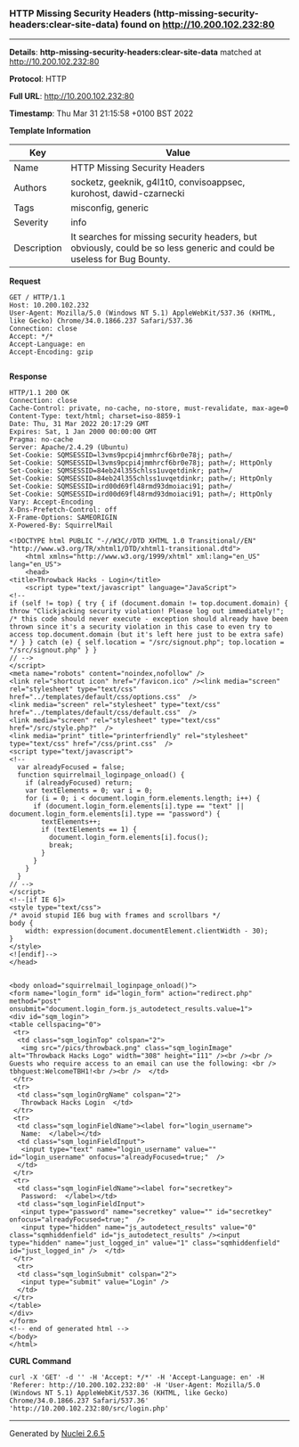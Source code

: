 ### HTTP Missing Security Headers (http-missing-security-headers:clear-site-data) found on http://10.200.102.232:80
---
**Details**: **http-missing-security-headers:clear-site-data**  matched at http://10.200.102.232:80

**Protocol**: HTTP

**Full URL**: http://10.200.102.232:80

**Timestamp**: Thu Mar 31 21:15:58 +0100 BST 2022

**Template Information**

| Key | Value |
|---|---|
| Name | HTTP Missing Security Headers |
| Authors | socketz, geeknik, g4l1t0, convisoappsec, kurohost, dawid-czarnecki |
| Tags | misconfig, generic |
| Severity | info |
| Description | It searches for missing security headers, but obviously, could be so less generic and could be useless for Bug Bounty. |

**Request**

```http
GET / HTTP/1.1
Host: 10.200.102.232
User-Agent: Mozilla/5.0 (Windows NT 5.1) AppleWebKit/537.36 (KHTML, like Gecko) Chrome/34.0.1866.237 Safari/537.36
Connection: close
Accept: */*
Accept-Language: en
Accept-Encoding: gzip


```

**Response**

```http
HTTP/1.1 200 OK
Connection: close
Cache-Control: private, no-cache, no-store, must-revalidate, max-age=0
Content-Type: text/html; charset=iso-8859-1
Date: Thu, 31 Mar 2022 20:17:29 GMT
Expires: Sat, 1 Jan 2000 00:00:00 GMT
Pragma: no-cache
Server: Apache/2.4.29 (Ubuntu)
Set-Cookie: SQMSESSID=l3vms9pcpi4jmmhrcf6br0e78j; path=/
Set-Cookie: SQMSESSID=l3vms9pcpi4jmmhrcf6br0e78j; path=/; HttpOnly
Set-Cookie: SQMSESSID=84eb24l355chlss1uvqetdinkr; path=/
Set-Cookie: SQMSESSID=84eb24l355chlss1uvqetdinkr; path=/; HttpOnly
Set-Cookie: SQMSESSID=ird00d69fl48rmd93dmoiaci91; path=/
Set-Cookie: SQMSESSID=ird00d69fl48rmd93dmoiaci91; path=/; HttpOnly
Vary: Accept-Encoding
X-Dns-Prefetch-Control: off
X-Frame-Options: SAMEORIGIN
X-Powered-By: SquirrelMail

<!DOCTYPE html PUBLIC "-//W3C//DTD XHTML 1.0 Transitional//EN" "http://www.w3.org/TR/xhtml1/DTD/xhtml1-transitional.dtd">
    <html xmlns="http://www.w3.org/1999/xhtml" xml:lang="en_US" lang="en_US">
    <head>
<title>Throwback Hacks - Login</title>
    <script type="text/javascript" language="JavaScript">
<!--
if (self != top) { try { if (document.domain != top.document.domain) { throw "Clickjacking security violation! Please log out immediately!"; /* this code should never execute - exception should already have been thrown since it's a security violation in this case to even try to access top.document.domain (but it's left here just to be extra safe) */ } } catch (e) { self.location = "/src/signout.php"; top.location = "/src/signout.php" } }
// -->
</script>
<meta name="robots" content="noindex,nofollow" />
<link rel="shortcut icon" href="/favicon.ico" /><link media="screen" rel="stylesheet" type="text/css" href="../templates/default/css/options.css"  />
<link media="screen" rel="stylesheet" type="text/css" href="../templates/default/css/default.css"  />
<link media="screen" rel="stylesheet" type="text/css" href="/src/style.php?"  />
<link media="print" title="printerfriendly" rel="stylesheet" type="text/css" href="/css/print.css"  />
<script type="text/javascript">
<!--
  var alreadyFocused = false;
  function squirrelmail_loginpage_onload() {
    if (alreadyFocused) return;
    var textElements = 0; var i = 0;
    for (i = 0; i < document.login_form.elements.length; i++) {
      if (document.login_form.elements[i].type == "text" || document.login_form.elements[i].type == "password") {
        textElements++;
        if (textElements == 1) {
          document.login_form.elements[i].focus();
          break;
        }
      }
    }
  }
// -->
</script>
<!--[if IE 6]>
<style type="text/css">
/* avoid stupid IE6 bug with frames and scrollbars */
body {
    width: expression(document.documentElement.clientWidth - 30);
}
</style>
<![endif]-->
</head>


<body onload="squirrelmail_loginpage_onload()">
<form name="login_form" id="login_form" action="redirect.php" method="post" onsubmit="document.login_form.js_autodetect_results.value=1">
<div id="sqm_login">
<table cellspacing="0">
 <tr>
  <td class="sqm_loginTop" colspan="2">
   <img src="/pics/throwback.png" class="sqm_loginImage" alt="Throwback Hacks Logo" width="308" height="111" /><br /><br />
Guests who require access to an email can use the following: <br />
tbhguest:WelcomeTBH1!<br /><br />  </td>
 </tr>
 <tr>
  <td class="sqm_loginOrgName" colspan="2">
   Throwback Hacks Login  </td>
 </tr>
 <tr>
  <td class="sqm_loginFieldName"><label for="login_username">
   Name:  </label></td>
  <td class="sqm_loginFieldInput">
   <input type="text" name="login_username" value="" id="login_username" onfocus="alreadyFocused=true;"  />
  </td>
 </tr>
 <tr>
  <td class="sqm_loginFieldName"><label for="secretkey">
   Password:  </label></td>
  <td class="sqm_loginFieldInput">
   <input type="password" name="secretkey" value="" id="secretkey" onfocus="alreadyFocused=true;"  />
   <input type="hidden" name="js_autodetect_results" value="0" class="sqmhiddenfield" id="js_autodetect_results" /><input type="hidden" name="just_logged_in" value="1" class="sqmhiddenfield" id="just_logged_in" />  </td>
 </tr>
  <tr>
  <td class="sqm_loginSubmit" colspan="2">
   <input type="submit" value="Login" />
  </td>
 </tr>
</table>
</div>
</form>
<!-- end of generated html -->
</body>
</html>

```


**CURL Command**
```
curl -X 'GET' -d '' -H 'Accept: */*' -H 'Accept-Language: en' -H 'Referer: http://10.200.102.232:80' -H 'User-Agent: Mozilla/5.0 (Windows NT 5.1) AppleWebKit/537.36 (KHTML, like Gecko) Chrome/34.0.1866.237 Safari/537.36' 'http://10.200.102.232:80/src/login.php'
```
---
Generated by [Nuclei 2.6.5](https://github.com/projectdiscovery/nuclei)